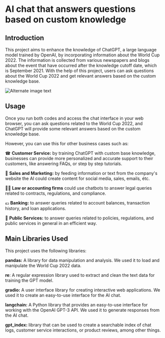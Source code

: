 
# AI chat that answers questions based on custom knowledge



## Introduction

This project aims to enhance the knowledge of ChatGPT, a large language model trained by OpenAI, by incorporating information about the World Cup 2022. The information is collected from various newspapers and blogs about the event that have occurred after the knowledge cutoff date, which is September 2021. With the help of this project, users can ask questions about the World Cup 2022 and get relevant answers based on the custom knowledge base.

![Alternate image text](https://i.imgur.com/e4q79hZ.png)


## Usage
Once you run both codes and access the chat interface in your web browser, you can ask questions related to the World Cup 2022, and ChatGPT will provide some relevant answers based on the custom knowledge base. 

However, you can use this for other business cases such as:

☎ **Customer Service:** by training ChatGPT with custom base knowledge, businesses can provide more personalized and accurate support to their customers, like answering FAQs, or step by step tutorials.

👗 **Sales and Marketing:** by feeding information or text from the company's website the AI could create content for social media, sales, emails, étc.

👩‍🎓 **Law or accounting firms** could use chatbots to answer legal queries related to contracts, regulations, and compliance.

💶 **Banking:** to answer queries related to account balances, transaction history, and loan applications. 

🏢 **Public Services:** to answer queries related to policies, regulations, and public services in general in an efficient way. 



## Main Libraries Used
This project uses the following libraries:


**pandas:** A library for data manipulation and analysis. We used it to load and manipulate the World Cup 2022 data.

**re**: A regular expression library used to extract and clean the text data for training the GPT model.

**gradio:** A user interface library for creating interactive web applications. We used it to create an easy-to-use interface for the AI chat.

**langchain:** A Python library that provides an easy-to-use interface for working with the OpenAI GPT-3 API. We used it to generate responses from the AI chat.

**gpt_index:** library that can be used to create a searchable index of chat logs, customer service interactions, or product reviews, among other things.

